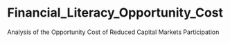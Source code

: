 # Financial_Literacy_Opportunity_Cost
Analysis of the Opportunity Cost of Reduced Capital Markets Participation
